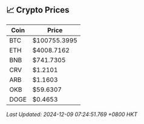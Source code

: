## 📈 Crypto Prices

| Coin | Price |
| ---- | ----- |
| BTC | $100755.3995 |
| ETH | $4008.7162 |
| BNB | $741.7305 |
| CRV | $1.2101 |
| ARB | $1.1603 |
| OKB | $59.6307 |
| DOGE | $0.4653 |

_Last Updated: 2024-12-09 07:24:51.769 +0800 HKT_